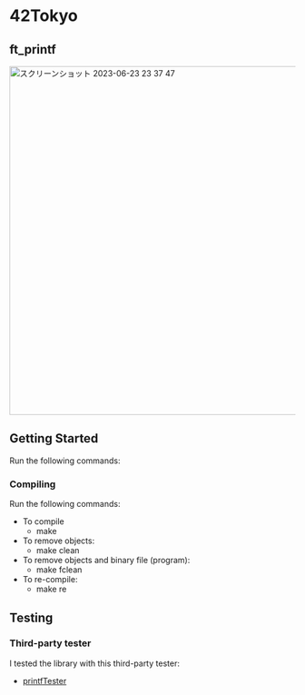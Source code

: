 # 42Tokyo
## ft_printf
<img width="614" alt="スクリーンショット 2023-06-23 23 37 47" src="https://github.com/Justhiro55/ft_printf/assets/77094170/18732802-acad-4e05-9f8d-7e35815e2b28">

## Getting Started
Run the following commands:

### Compiling
Run the following commands:
- To compile
  - make
- To remove objects:
  - make clean
- To remove objects and binary file (program):
  - make fclean
- To re-compile:
  - make re

## Testing
### Third-party tester
I tested the library with this third-party tester:

- [printfTester](https://github.com/Tripouille/printfTester)
